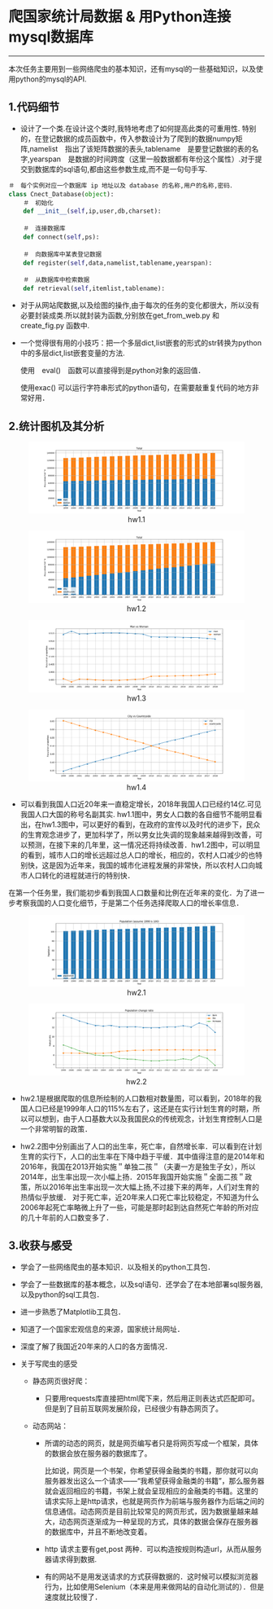 # 爬国家统计局数据 & 用Python连接mysql数据库



------

本次任务主要用到一些网络爬虫的基本知识，还有mysql的一些基础知识，以及使用python的mysql的API.

## 1.代码细节

- 设计了一个类.在设计这个类时,我特地考虑了如何提高此类的可重用性.
  特别的，在登记数据的成员函数中，传入参数设计为了爬到的数据numpy矩阵,namelist　指出了该矩阵数据的表头,tablename　是要登记数据的表的名字,yearspan　是数据的时间跨度（这里一般数据都有年份这个属性）.对于提交到数据库的sql语句,都由这些参数生成,而不是一句句手写.

```python
＃　每个实例对应一个数据库 ip 地址以及 database 的名称,用户的名称,密码．
class Cnect_Database(object):
    ＃　初始化
    def __init__(self,ip,user,db,charset):
    
	＃　连接数据库
	def connect(self,ps):

	＃　向数据库中某表登记数据
	def register(self,data,namelist,tablename,yearspan):

	＃　从数据库中检索数据
	def retrieval(self,itemlist,tablename):
```

* 对于从网站爬数据,以及绘图的操作,由于每次的任务的变化都很大，所以没有必要封装成类.所以就封装为函数,分别放在get_from_web.py 和　create_fig.py 函数中.

  

* 一个觉得很有用的小技巧：把一个多层dict,list嵌套的形式的str转换为python中的多层dict,list嵌套变量的方法.

  使用　eval()　函数可以直接得到是python对象的返回值．

  使用exac() 可以运行字符串形式的python语句，在需要敲重复代码的地方非常好用．

  

  

## 2.统计图机及其分析

<figure><img src = 'https://github.com/KiritoHugh/Nation_statistic_crawler/blob/master/HW1_1.png'><figcaption><center>hw1.1</figcaption></figure>

<figure><img src = 'https://github.com/KiritoHugh/Nation_statistic_crawler/blob/master/HW1_2.png'><figcaption><center>hw1.2</figcaption></figure>

<figure><img src = 'https://github.com/KiritoHugh/Nation_statistic_crawler/blob/master/HW1_3.png'><figcaption><center>hw1.3</figcaption></figure>

<figure><img src = 'https://github.com/KiritoHugh/Nation_statistic_crawler/blob/master/HW1_4.png'><figcaption><center>hw1.4</figcaption></figure>

* 可以看到我国人口近20年来一直稳定增长，2018年我国人口已经约14亿.可见我国人口大国的称号名副其实. hw1.1图中，男女人口数的各自细节不能明显看出，在hw1.3图中，可以更好的看到，在政府的宣传以及时代的进步下，民众的生育观念进步了，更加科学了，所以男女比失调的现象越来越得到改善，可以预测，在接下来的几年里，这一情况还将持续改善．hw1.2图中，可以明显的看到，城市人口的增长远超过总人口的增长，相应的，农村人口减少的也特别快，这是因为近年来，我国的城市化进程发展的非常快，所以农村人口向城市人口转化的进程就进行的特别快．

在第一个任务里，我们能初步看到我国人口数量和比例在近年来的变化．为了进一步考察我国的人口变化细节，于是第二个任务选择爬取人口的增长率信息．

<figure><img src = 'https://github.com/KiritoHugh/Nation_statistic_crawler/blob/master/HW2_popu.png'><figcaption><center>hw2.1</figcaption></figure>

<figure><img src = 'https://github.com/KiritoHugh/Nation_statistic_crawler/blob/master/HW2_ratio.png'><figcaption><center>hw2.2</figcaption></figure>

* hw2.1是根据爬取的信息所绘制的人口数相对数量图，可以看到，2018年的我国人口已经是1999年人口的115%左右了，这还是在实行计划生育的时期，所以可以想到，由于人口基数大以及我国民众的传统观念，计划生育控制人口是一个非常明智的政策．

* hw2.2图中分别画出了人口的出生率，死亡率，自然增长率．可以看到在计划生育的实行下，人口的出生率在下降中趋于平缓．其中值得注意的是2014年和2016年，我国在2013开始实施＂单独二孩＂（夫妻一方是独生子女），所以2014年，出生率出现一次小幅上扬．2015年我国开始实施＂全面二孩＂政策，所以2016年出生率出现一次大幅上扬,不过接下来的两年，人们对生育的热情似乎放缓．
  对于死亡率，近20年来人口死亡率比较稳定，不知道为什么2006年起死亡率略微上升了一些，可能是那时起到达自然死亡年龄的所对应的几十年前的人口数变多了．



## 3.收获与感受

* 学会了一些网络爬虫的基本知识．以及相关的python工具包．

* 学会了一些数据库的基本概念，以及sql语句．还学会了在本地部署sql服务器,以及python的sql工具包．

* 进一步熟悉了Matplotlib工具包．

* 知道了一个国家宏观信息的来源，国家统计局网址．

* 深度了解了我国近20年来的人口的各方面情况．

* 关于写爬虫的感受

  * 静态网页很好爬：

    * 只要用requests库直接把html爬下来，然后用正则表达式匹配即可。但是到了目前互联网发展阶段，已经很少有静态网页了。

  * 动态网站：

    * 所谓的动态的网页，就是网页编写者只是将网页写成一个框架，具体的数据会放在服务器的数据库了。

      比如说，网页是一个书架，你希望获得金融类的书籍，那你就可以向服务器发出这么一个请求——“我希望获得金融类的书籍”，那么服务器就会返回相应的书籍，书架上就会呈现相应的金融类的书籍。这里的请求实际上是http请求，也就是网页作为前端与服务器作为后端之间的信息通信。动态网页是目前比较常见的网页形式，因为数据量越来越大，动态网页逐渐成为一种呈现的方式，具体的数据会保存在服务器的数据库中，并且不断地改变着。

    * http 请求主要有get,post 两种．可以构造按规则构造url，从而从服务器请求得到数据.

    * 有的网站不是用发送请求的方式获得数据的．这时候可以模拟浏览器行为，比如使用Selenium（本来是用来做网站的自动化测试的）．但是速度就比较慢了．